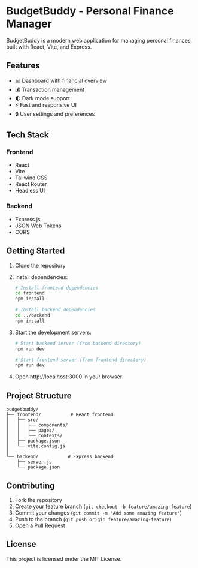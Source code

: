 # BudgetBuddy - Personal Finance Manager

BudgetBuddy is a modern web application for managing personal finances, built with React, Vite, and Express.

## Features

- 📊 Dashboard with financial overview
- 💰 Transaction management
- 🌓 Dark mode support
- ⚡ Fast and responsive UI
- 🔒 User settings and preferences

## Tech Stack

### Frontend
- React
- Vite
- Tailwind CSS
- React Router
- Headless UI

### Backend
- Express.js
- JSON Web Tokens
- CORS

## Getting Started

1. Clone the repository
2. Install dependencies:
   ```bash
   # Install frontend dependencies
   cd frontend
   npm install

   # Install backend dependencies
   cd ../backend
   npm install
   ```

3. Start the development servers:
   ```bash
   # Start backend server (from backend directory)
   npm run dev

   # Start frontend server (from frontend directory)
   npm run dev
   ```

4. Open http://localhost:3000 in your browser

## Project Structure

```
budgetbuddy/
├── frontend/           # React frontend
│   ├── src/
│   │   ├── components/
│   │   ├── pages/
│   │   └── contexts/
│   ├── package.json
│   └── vite.config.js
│
└── backend/           # Express backend
    ├── server.js
    └── package.json
```

## Contributing

1. Fork the repository
2. Create your feature branch (`git checkout -b feature/amazing-feature`)
3. Commit your changes (`git commit -m 'Add some amazing feature'`)
4. Push to the branch (`git push origin feature/amazing-feature`)
5. Open a Pull Request

## License

This project is licensed under the MIT License. 
